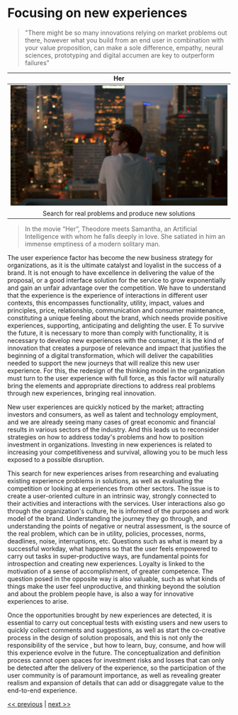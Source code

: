 # Focusing on new experiences

>"There might be so many innovations relying on market problems out there, however what you build from an end user in combination with your value proposition, can make a sole difference, empathy, neural sciences, prototyping and digital accumen are key to outperform failures"

| Her |
| :---: |
|![](https://github.com/richardh8/thedigeratisagabook/blob/master/images/focusing_on_new_experiences.png)|
|Search for real problems and produce new solutions|

>In the movie “Her”, Theodore meets Samantha, an Artificial Intelligence with whom he falls deeply in love. She satiated in him an immense emptiness of a modern solitary man. 

The user experience factor has become the new business strategy for organizations, as it is the ultimate catalyst and loyalist in the success of a brand. It is not enough to have excellence in delivering the value of the proposal, or a good interface solution for the service to grow exponentially and gain an unfair advantage over the competition. We have to understand that the experience is the experience of interactions in different user contexts, this encompasses functionality, utility, impact, values and principles, price, relationship, communication and consumer maintenance, constituting a unique feeling about the brand, which needs provide positive experiences, supporting, anticipating and delighting the user. E To survive the future, it is necessary to more than comply with functionality, it is necessary to develop new experiences with the consumer, it is the kind of innovation that creates a purpose of relevance and impact that justifies the beginning of a digital transformation, which will deliver the capabilities needed to support the new journeys that will realize this new user experience. For this, the redesign of the thinking model in the organization must turn to the user experience with full force, as this factor will naturally bring the elements and appropriate directions to address real problems through new experiences, bringing real innovation.

New user experiences are quickly noticed by the market; attracting investors and consumers, as well as talent and technology employment, and we are already seeing many cases of great economic and financial results in various sectors of the industry. And this leads us to reconsider strategies on how to address today's problems and how to position investment in organizations. Investing in new experiences is related to increasing your competitiveness and survival, allowing you to be much less exposed to a possible disruption.

This search for new experiences arises from researching and evaluating existing experience problems in solutions, as well as evaluating the competition or looking at experiences from other sectors. The issue is to create a user-oriented culture in an intrinsic way, strongly connected to their activities and interactions with the services. User interactions also go through the organization's culture, he is informed of the purposes and work model of the brand. Understanding the journey they go through, and understanding the points of negative or neutral assessment, is the source of the real problem, which can be in utility, policies, processes, norms, deadlines, noise, interruptions, etc. Questions such as what is meant by a successful workday, what happens so that the user feels empowered to carry out tasks in super-productive ways, are fundamental points for introspection and creating new experiences. Loyalty is linked to the motivation of a sense of accomplishment, of greater competence. The question posed in the opposite way is also valuable, such as what kinds of things make the user feel unproductive, and thinking beyond the solution and about the problem people have, is also a way for innovative experiences to arise.

Once the opportunities brought by new experiences are detected, it is essential to carry out conceptual tests with existing users and new users to quickly collect comments and suggestions, as well as start the co-creative process in the design of solution proposals, and this is not only the responsibility of the service , but how to learn, buy, consume, and how will this experience evolve in the future. The conceptualization and definition process cannot open spaces for investment risks and losses that can only be detected after the delivery of the experience, so the participation of the user community is of paramount importance, as well as revealing greater realism and expansion of details that can add or disaggregate value to the end-to-end experience.

[<< previous](1-evolving_digital_thinking.md) | [next >>](3-connecting_to_the_exponential_and_infinity.md)
